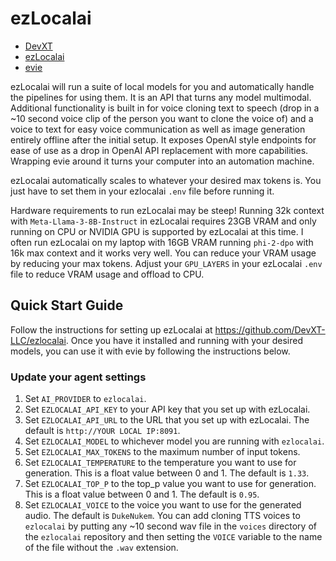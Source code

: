 # ezLocalai

- [DevXT](https://devxt.com)
- [ezLocalai](https://github.com/DevXT-LLC/ezlocalai)
- [evie](https://github.com/miklicfranc29/evie)

ezLocalai will run a suite of local models for you and automatically handle the pipelines for using them. It is an API that turns any model multimodal. Additional functionality is built in for voice cloning text to speech (drop in a ~10 second voice clip of the person you want to clone the voice of) and a voice to text for easy voice communication as well as image generation entirely offline after the initial setup. It exposes OpenAI style endpoints for ease of use as a drop in OpenAI API replacement with more capabilities. Wrapping evie around it turns your computer into an automation machine.

ezLocalai automatically scales to whatever your desired max tokens is. You just have to set them in your ezlocalai `.env` file before running it.

Hardware requirements to run ezLocalai may be steep! Running 32k context with `Meta-Llama-3-8B-Instruct` in ezLocalai requires 23GB VRAM and only running on CPU or NVIDIA GPU is supported by ezLocalai at this time. I often run ezLocalai on my laptop with 16GB VRAM running `phi-2-dpo` with 16k max context and it works very well. You can reduce your VRAM usage by reducing your max tokens. Adjust your `GPU_LAYERS` in your ezLocalai `.env` file to reduce VRAM usage and offload to CPU.

## Quick Start Guide

Follow the instructions for setting up ezLocalai at <https://github.com/DevXT-LLC/ezlocalai>. Once you have it installed and running with your desired models, you can use it with evie by following the instructions below.

### Update your agent settings

1. Set `AI_PROVIDER` to `ezlocalai`.
2. Set `EZLOCALAI_API_KEY` to your API key that you set up with ezLocalai.
3. Set `EZLOCALAI_API_URL` to the URL that you set up with ezLocalai. The default is `http://YOUR LOCAL IP:8091`.
4. Set `EZLOCALAI_MODEL` to whichever model you are running with `ezlocalai`.
5. Set `EZLOCALAI_MAX_TOKENS` to the maximum number of input tokens.
6. Set `EZLOCALAI_TEMPERATURE` to the temperature you want to use for generation. This is a float value between 0 and 1. The default is `1.33`.
7. Set `EZLOCALAI_TOP_P` to the top_p value you want to use for generation. This is a float value between 0 and 1. The default is `0.95`.
8. Set `EZLOCALAI_VOICE` to the voice you want to use for the generated audio. The default is `DukeNukem`. You can add cloning TTS voices to `ezlocalai` by putting any ~10 second wav file in the `voices` directory of the `ezlocalai` repository and then setting the `VOICE` variable to the name of the file without the `.wav` extension.
